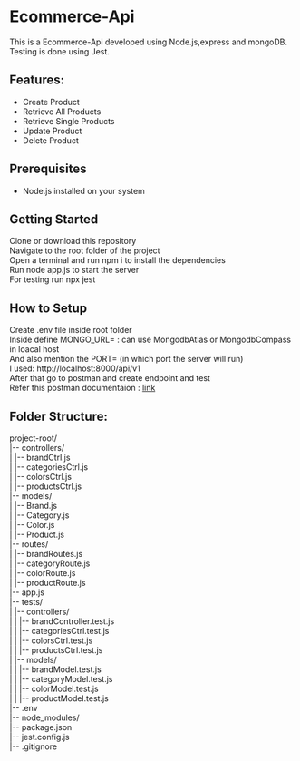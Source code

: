 # Ecommerce-Api
This is a Ecommerce-Api developed using Node.js,express and mongoDB. Testing is done using Jest.
## Features:
* Create Product
* Retrieve All Products
* Retrieve Single Products
* Update Product
* Delete Product

## Prerequisites 
* Node.js installed on your system
## Getting Started
Clone or download this repository</br>
Navigate to the root folder of the project</br>
Open a terminal and run npm i to install the dependencies</br>
Run node app.js to start the server</br>
For testing run npx jest </br>
## How to Setup
Create .env file inside root folder</br>
Inside define MONGO_URL= : can use MongodbAtlas or MongodbCompass in loacal host</br>
And also mention the PORT=  (in which port the server will run)</br>
I used: http://localhost:8000/api/v1 </br>
After that go to postman and create endpoint and test</br>
Refer this postman documentaion : [link](https://documenter.getpostman.com/view/20449455/2s9YsNdq3K)



## Folder Structure:
project-root/</br>
|-- controllers/</br>
| |-- brandCtrl.js</br>
| |-- categoriesCtrl.js</br>
| |-- colorsCtrl.js</br>
| |-- productsCtrl.js</br>
|-- models/</br>
| |-- Brand.js</br>
| |-- Category.js</br>
| |-- Color.js</br>
| |-- Product.js</br>
|-- routes/</br>
| |-- brandRoutes.js</br>
| |-- categoryRoute.js</br>
| |-- colorRoute.js</br>
| |-- productRoute.js</br>
|-- app.js </br>
|-- tests/</br>
| |-- controllers/</br>
| | |-- brandController.test.js</br>
| | |-- categoriesCtrl.test.js</br>
| | |-- colorsCtrl.test.js</br>
| | |-- productsCtrl.test.js</br>
| |-- models/</br>
| | |-- brandModel.test.js</br>
| | |-- categoryModel.test.js</br>
| | |-- colorModel.test.js</br>
| | |-- productModel.test.js</br>
|-- .env</br>
|-- node_modules/</br>
|-- package.json</br>
|-- jest.config.js</br>
|-- .gitignore</br>
 

